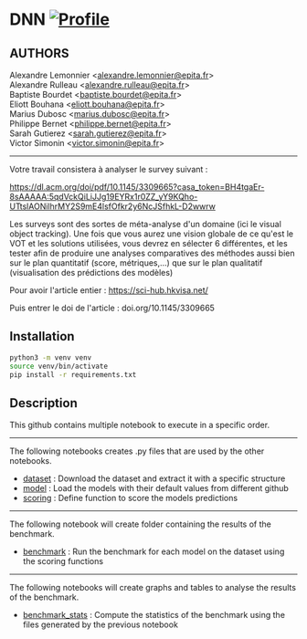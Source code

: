 # DNN [![Profile][title-img]][profile]

[title-img]:https://img.shields.io/badge/-SCIA--PRIME-red
[profile]:https://github.com/Pypearl

## AUTHORS

Alexandre Lemonnier <alexandre.lemonnier@epita.fr\>\
Alexandre Rulleau <alexandre.rulleau@epita.fr\> \
Baptiste Bourdet <baptiste.bourdet@epita.fr\> \
Eliott Bouhana <eliott.bouhana@epita.fr\> \
Marius Dubosc <marius.dubosc@epita.fr\> \
Philippe Bernet <philippe.bernet@epita.fr\> \
Sarah Gutierez <sarah.gutierez@epita.fr\> \
Victor Simonin <victor.simonin@epita.fr\>

---

Votre travail consistera à analyser le survey suivant :

https://dl.acm.org/doi/pdf/10.1145/3309665?casa_token=BH4tgaEr-8sAAAAA:5qdVckQiLiJJg19EYRx1r0ZZ_yY9KQho-UTtslAONilhrMY2S9mE4lsfOfkr2y6NcJSfhkL-D2wwrw

Les surveys sont des sortes de méta-analyse d'un domaine (ici le visual object tracking). Une fois que vous aurez une vision globale de ce qu'est le VOT et les solutions utilisées, vous devrez en sélecter 6 différentes, et les tester afin de produire une analyses comparatives des méthodes aussi bien sur le plan quantitatif (score, métriques,...) que sur le plan qualitatif (visualisation des prédictions des modèles)

Pour avoir l'article entier : https://sci-hub.hkvisa.net/

Puis entrer le doi de l'article : doi.org/10.1145/3309665

## Installation

```bash
python3 -m venv venv
source venv/bin/activate
pip install -r requirements.txt
```

## Description

This github contains multiple notebook to execute in a specific order.  

---

The following notebooks creates .py files that are used by the other notebooks.

- [dataset](dataset.ipynb) : Download the dataset and extract it with a specific structure
- [model](model.ipynb) : Load the models with their default values from different github
- [scoring](scoring.ipynb) : Define function to score the models predictions

---

The following notebook will create folder containing the results of the benchmark.

- [benchmark](benchmark.ipynb) : Run the benchmark for each model on the dataset using the scoring functions

---

The following notebooks will create graphs and tables to analyse the results of the benchmark.

- [benchmark_stats](benchmark_stats.ipynb) : Compute the statistics of the benchmark using the files generated by the previous notebook

